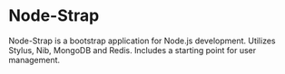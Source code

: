 Node-Strap
==========

Node-Strap is a bootstrap application for Node.js development. Utilizes Stylus, Nib, MongoDB and Redis. Includes a starting point for user management.

